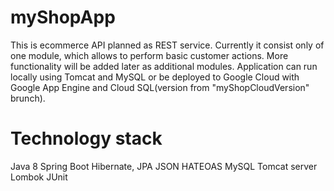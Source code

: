 # myShopApp

This is ecommerce API planned as REST service. Currently it consist only of one module, which allows to perform basic customer actions. More functionality will be added later as additional modules.
Application can run locally using Tomcat and MySQL or be deployed to Google Cloud with Google App Engine and Cloud SQL(version from "myShopCloudVersion" brunch).

# Technology stack

Java 8
Spring Boot
Hibernate, JPA
JSON
HATEOAS
MySQL
Tomcat server
Lombok
JUnit
